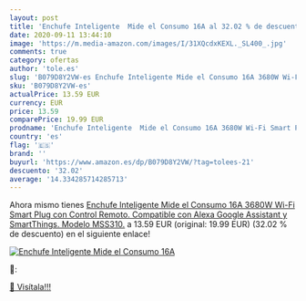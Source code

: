 ```yaml
---
layout: post
title: 'Enchufe Inteligente  Mide el Consumo 16A al 32.02 % de descuento'
date: 2020-09-11 13:44:10
image: 'https://m.media-amazon.com/images/I/31XQcdxKEXL._SL400_.jpg'
comments: true
category: ofertas
author: 'tole.es'
slug: 'B079D8Y2VW-es Enchufe Inteligente Mide el Consumo 16A 3680W Wi-Fi Smart...'
sku: 'B079D8Y2VW-es'
actualPrice: 13.59 EUR
currency: EUR
price: 13.59
comparePrice: 19.99 EUR
prodname: 'Enchufe Inteligente  Mide el Consumo 16A 3680W Wi-Fi Smart Plug  con Control Remoto. Compatible con Alexa  Google Assistant y SmartThings. Modelo MSS310.'
country: 'es'
flag: '🇪🇸'
brand: ''
buyurl: 'https://www.amazon.es/dp/B079D8Y2VW/?tag=tolees-21'
descuento: '32.02'
average: '14.334285714285713'
---
```


Ahora mismo tienes [Enchufe Inteligente  Mide el Consumo 16A 3680W Wi-Fi Smart Plug  con Control Remoto. Compatible con Alexa  Google Assistant y SmartThings. Modelo MSS310.](https://www.amazon.es/dp/B079D8Y2VW/?tag=tolees-21) a 13.59 EUR (original: 19.99 EUR) (32.02 %  de descuento) en el siguiente enlace!

[![Enchufe Inteligente  Mide el Consumo 16A](https://m.media-amazon.com/images/I/31XQcdxKEXL._SL400_.jpg)](https://www.amazon.es/dp/B079D8Y2VW/?tag=tolees-21)

🔎:


[🛒 Visítala!!!](https://www.amazon.es/dp/B079D8Y2VW/?tag=tolees-21)
